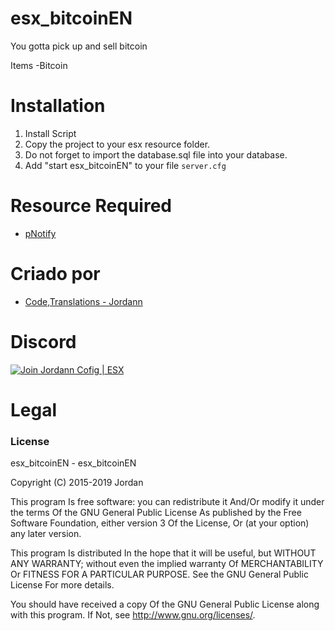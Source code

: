 # esx_bitcoinEN

You gotta pick up and sell bitcoin

Items
-Bitcoin

# Installation
1. Install Script
3. Copy the project to your esx resource folder.
4. Do not forget to import the database.sql file into your database.
5. Add "start esx_bitcoinEN" to your file `server.cfg`


# Resource Required
- [pNotify](https://github.com/ESX-Brasil/pNotify)

# Criado por
- [Code,Translations - Jordann](https://github.com/jordann124)
# Discord

[![Join Jordann Cofig | ESX](https://discordapp.com/api/guilds/584087495755563008/embed.png?style=banner2)](https://discord.gg/AkDrAuP)

# Legal
### License
esx_bitcoinEN - esx_bitcoinEN

Copyright (C) 2015-2019 Jordan

This program Is free software: you can redistribute it And/Or modify it under the terms Of the GNU General Public License As published by the Free Software Foundation, either version 3 Of the License, Or (at your option) any later version.

This program Is distributed In the hope that it will be useful, but WITHOUT ANY WARRANTY; without even the implied warranty Of MERCHANTABILITY Or FITNESS FOR A PARTICULAR PURPOSE. See the GNU General Public License For more details.

You should have received a copy Of the GNU General Public License along with this program. If Not, see http://www.gnu.org/licenses/.
